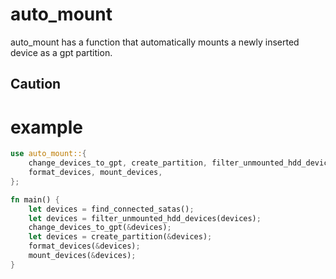 # auto_mount

auto_mount has a function that automatically mounts a newly inserted device as a gpt partition.

## Caution

# example
```rust
use auto_mount::{
    change_devices_to_gpt, create_partition, filter_unmounted_hdd_devices, find_connected_satas,
    format_devices, mount_devices,
};

fn main() {
    let devices = find_connected_satas();
    let devices = filter_unmounted_hdd_devices(devices);
    change_devices_to_gpt(&devices);
    let devices = create_partition(&devices);
    format_devices(&devices);
    mount_devices(&devices);
}
```